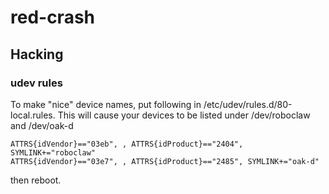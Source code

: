 # red-crash

## Hacking

### udev rules
To make "nice" device names, put following in /etc/udev/rules.d/80-local.rules.  This will cause your devices to be listed under /dev/roboclaw and /dev/oak-d
```
ATTRS{idVendor}=="03eb", , ATTRS{idProduct}=="2404", SYMLINK+="roboclaw"
ATTRS{idVendor}=="03e7", , ATTRS{idProduct}=="2485", SYMLINK+="oak-d"

```
then reboot.
